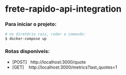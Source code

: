 # frete-rapido-api-integration

### Para iniciar o projeto:
```bash
# no diretório raiz, rodar o comando:
$ docker-compose up
```
### Rotas disponíveis:
- [POST] &nbsp; http&#65279;://localhost:3000/quote
- [GET] &nbsp;&nbsp; http&#65279;://localhost:3000/metrics?last_quotes=1
